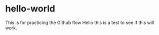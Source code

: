 # hello-world
This is for practicing the Github flow
Hello this is a test to see if this will work.
